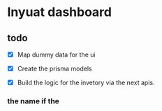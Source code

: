 # Inyuat dashboard

## todo

- [x] Map dummy data for the ui
- [x] Create the prisma models
- [x] Build the logic for the invetory via the next apis.


### the name if the